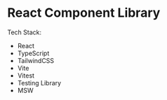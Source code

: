 # React Component Library

Tech Stack:

- React
- TypeScript
- TailwindCSS
- Vite
- Vitest
- Testing Library
- MSW

